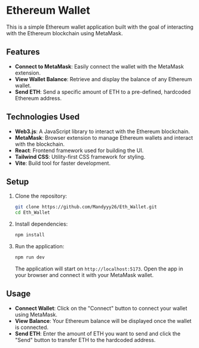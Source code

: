 # Ethereum Wallet

This is a simple Ethereum wallet application built with the goal of interacting with the Ethereum blockchain using MetaMask.

## Features

- **Connect to MetaMask**: Easily connect the wallet with the MetaMask extension.
- **View Wallet Balance**: Retrieve and display the balance of any Ethereum wallet.
- **Send ETH**: Send a specific amount of ETH to a pre-defined, hardcoded Ethereum address.

## Technologies Used

- **Web3.js**: A JavaScript library to interact with the Ethereum blockchain.
- **MetaMask**: Browser extension to manage Ethereum wallets and interact with the blockchain.
- **React**: Frontend framework used for building the UI.
- **Tailwind CSS**: Utility-first CSS framework for styling.
- **Vite**: Build tool for faster development.

## Setup

1. Clone the repository:
    ```bash
    git clone https://github.com/Mandyyy26/Eth_Wallet.git
    cd Eth_Wallet
    ```

2. Install dependencies:
    ```bash
    npm install
    ```

3. Run the application:
    ```bash
    npm run dev
    ```

   The application will start on `http://localhost:5173`. Open the app in your browser and connect it with your MetaMask wallet.

## Usage

- **Connect Wallet**: Click on the "Connect" button to connect your wallet using MetaMask.
- **View Balance**: Your Ethereum balance will be displayed once the wallet is connected.
- **Send ETH**: Enter the amount of ETH you want to send and click the "Send" button to transfer ETH to the hardcoded address.

